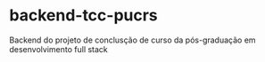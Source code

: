 # backend-tcc-pucrs
Backend do projeto de conclusção de curso da pós-graduação em desenvolvimento full stack
